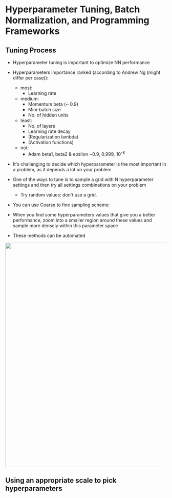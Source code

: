 # Hyperparameter Tuning, Batch Normalization, and Programming Frameworks

## Tuning Process

* Hyperparameter tuning is important to optimize NN performance
* Hyperparameters importance ranked (according to Andrew Ng (might differ per case)):
  * most:
    * Learning rate
  * medium:
    * Momentum beta (~ 0.9)
    * Mini-batch size
    * No. of hidden units
  * least:   
    * No. of layers
    * Learning rate decay
    * (Regularization lambda)
    * (Activation functions)
  * not:
    * Adam beta1, beta2 & epsilon ~0.9, 0.999, 10<sup>-8</sup>

* It's challenging to decide which hyperparameter is the most important in a problem, as it depends a lot on your problem
* One of the ways to tune is to sample a grid with N hyperparameter settings and then try all settings combinations on your problem
  * Try random values: don't use a grid.
* You can use Coarse to fine sampling scheme:

* When you find some hyperparameters values that give you a better performance, zoom into a smaller region around these values and sample more densely within this parameter space
* These methods can be automated

<img src="https://github.com/mauritsvzb/DeepLearning.AI-Deep-Learning-Specialization/assets/13508894/3e4f3076-e03e-40a2-b1d9-37a5cf82b75f.png" width="700" />

## Using an appropriate scale to pick hyperparameters


